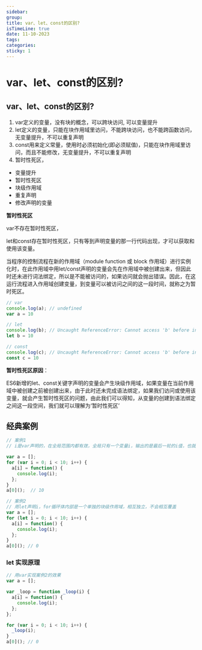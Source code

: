 ```yaml
---
sidebar:
group:
title: var、let、const的区别?
isTimeLine: true
date: 11-10-2023
tags:
categories:
sticky: 1
---
```

# var、let、const的区别?

## var、let、const的区别?

1. var定义的变量，没有块的概念，可以跨块访问, 可以变量提升
2. let定义的变量，只能在块作用域里访问，不能跨块访问，也不能跨函数访问，无变量提升，不可以重复声明
3. const用来定义常量，使用时必须初始化(即必须赋值)，只能在块作用域里访问，而且不能修改，无变量提升，不可以重复声明
4. 暂时性死区，

- 变量提升
- 暂时性死区
- 块级作用域
- 重复声明
- 修改声明的变量

**暂时性死区**

var不存在暂时性死区，

let和const存在暂时性死区，只有等到声明变量的那一行代码出现，才可以获取和使用该变量。

当程序的控制流程在新的作用域（module function 或 block 作用域）进行实例化时，在此作用域中用let/const声明的变量会先在作用域中被创建出来，但因此时还未进行词法绑定，所以是不能被访问的，如果访问就会抛出错误。因此，在这运行流程进入作用域创建变量，到变量可以被访问之间的这一段时间，就称之为暂时死区。

```js
// var 
console.log(a); // undefined
var a = 10

// let 
console.log(b); // Uncaught ReferenceError: Cannot access 'b' before initialization
let b = 10

// const 
console.log(c); // Uncaught ReferenceError: Cannot access 'b' before initialization
const c = 10

```

**暂时性死区原因**：

ES6新增的let、const关键字声明的变量会产生块级作用域，如果变量在当前作用域中被创建之前被创建出来，由于此时还未完成语法绑定，如果我们访问或使用该变量，就会产生暂时性死区的问题，由此我们可以得知，从变量的创建到语法绑定之间这一段空间，我们就可以理解为‘暂时性死区’


## 经典案例

```js
// 案例1
// i是var声明的，在全局范围内都有效，全局只有一个变量i，输出的是最后一轮的i值，也就是 10

var a = [];
for (var i = 0; i < 10; i++) {
  a[i] = function() {
    console.log(i);
  };
}
a[0]();  // 10

```

```js
// 案例2
// 用let声明i，for循环体内部是一个单独的块级作用域，相互独立，不会相互覆盖
var a = [];
for (let i = 0; i < 10; i++) {
  a[i] = function() {
    console.log(i);
  };
}
a[0](); // 0

```

### let 实现原理

```js
// 用var实现案例2的效果
var a = [];

var _loop = function _loop(i) {
  a[i] = function() {
    console.log(i);
  };
};

for (var i = 0; i < 10; i++) {
  _loop(i);
}
a[0](); // 0

```
